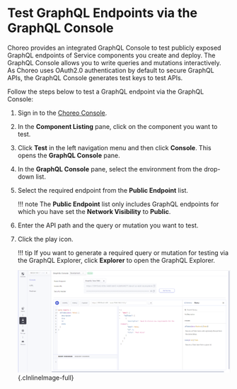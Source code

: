 # Test GraphQL Endpoints via the GraphQL Console

Choreo provides an integrated GraphQL Console to test publicly exposed GraphQL endpoints of Service components you create and deploy. The GraphQL Console allows you to write queries and mutations interactively. As Choreo uses OAuth2.0 authentication by default to secure GraphQL APIs, the GraphQL Console generates test keys to test APIs.

Follow the steps below to test a GraphQL endpoint via the GraphQL Console:

1. Sign in to the [Choreo Console](https://console.choreo.dev/).

2. In the **Component Listing** pane, click on the component you want to test.

3. Click **Test** in the left navigation menu and then click **Console**. This opens the **GraphQL Console** pane.

3. In the **GraphQL Console** pane, select the environment from the drop-down list.

4. Select the required endpoint from the **Public Endpoint** list.

    !!! note 
        The **Public Endpoint** list only includes GraphQL endpoints for which you have set the **Network Visibility** to **Public**.

5. Enter the API path and the query or mutation you want to test.

6. Click the play icon.

    !!! tip
        If you want to generate a required query or mutation for testing via the GraphQL Explorer, click **Explorer** to open the GraphQL Explorer.

    ![GraphQL Console](../assets/img/testing/graphql-console.png){.cInlineImage-full}



